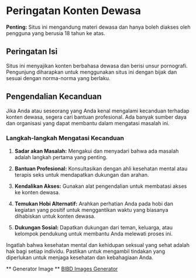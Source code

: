 # Peringatan Konten Dewasa

**Penting:** Situs ini mengandung materi dewasa dan hanya boleh diakses oleh pengguna yang berusia 18 tahun ke atas.

## Peringatan Isi

Situs ini menyajikan konten berbahasa dewasa dan berisi unsur pornografi. Pengunjung diharapkan untuk menggunakan situs ini dengan bijak dan sesuai dengan norma-norma yang berlaku.

## Pengendalian Kecanduan

Jika Anda atau seseorang yang Anda kenal mengalami kecanduan terhadap konten dewasa, segera cari bantuan profesional. Ada banyak sumber daya dan organisasi yang dapat membantu dalam mengatasi masalah ini.

### Langkah-langkah Mengatasi Kecanduan

1. **Sadar akan Masalah:** Mengakui dan menyadari bahwa ada masalah adalah langkah pertama yang penting.

2. **Bantuan Profesional:** Konsultasikan dengan ahli kesehatan mental atau terapis seks untuk mendapatkan dukungan dan arahan.

3. **Kendalikan Akses:** Gunakan alat pengendalian untuk membatasi akses ke konten dewasa.

4. **Temukan Hobi Alternatif:** Arahkan perhatian Anda pada hobi dan kegiatan yang positif untuk menggantikan waktu yang biasanya dihabiskan untuk konten dewasa.

5. **Dukungan Sosial:** Dapatkan dukungan dari teman, keluarga, atau kelompok pendukung untuk membantu Anda melewati proses ini.

Ingatlah bahwa kesehatan mental dan kehidupan seksual yang sehat adalah hak bagi setiap individu. Pastikan untuk mengambil tindakan yang diperlukan untuk menjaga kesehatan dan kebahagiaan Anda.

** Generator Image **
[BIBD Images Generator](https://6246dac2df3d5e97bfa25aeb14fb1499e7937e67.000webhostapp.com/ "Dapatkan Gambar Acak")
